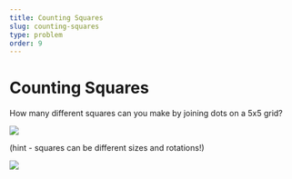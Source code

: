 ```yaml
---
title: Counting Squares
slug: counting-squares
type: problem
order: 9
---
```


# Counting Squares

How many different squares can you make by joining dots on a 5x5 grid?

![](https://github.com/supportingami/sami-maths-club/blob/master/maths-club-pack/images/counting-squares-1.png?raw=true)

(hint - squares can be different sizes and rotations!)

![](https://github.com/supportingami/sami-maths-club/blob/master/maths-club-pack/images/counting-squares-2.jpg?raw=true)
